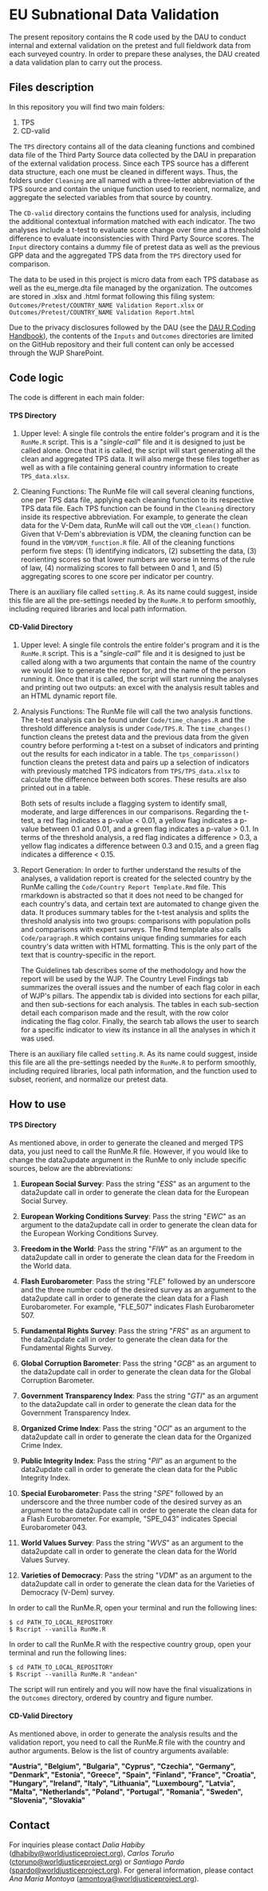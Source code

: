 # EU Subnational Data Validation

The present repository contains the R code used by the DAU to conduct internal and external validation on the pretest and full fieldwork data from each surveyed country. In order to prepare these analyses, the DAU created a data validation plan to carry out the process.

## Files description
In this repository you will find two main folders:

1. TPS
2. CD-valid

The `TPS` directory contains all of the data cleaning functions and combined data file of the Third Party Source data collected by the DAU in preparation of the external validation process. Since each TPS source has a different data structure, each one must be cleaned in different ways. Thus, the folders under `Cleaning` are all named with a three-letter abbreviation of the TPS source and contain the unique function used to reorient, normalize, and aggregate the selected variables from that source by country. 

The `CD-valid` directory contains the functions used for analysis, including the additional contextual information matched with each indicator. The two analyses include a t-test to evaluate score change over time and a threshold difference to evaluate inconsistencies with Third Party Source scores. The `Input` directory contains a dummy file of pretest data as well as the previous GPP data and the aggregated TPS data from the `TPS` directory used for comparison. 

The data to be used in this project is micro data from each TPS database as well as the eu_merge.dta file managed by the organization. The outcomes are stored in .xlsx and .html format following this filing system: `Outcomes/Pretest/COUNTRY_NAME Validation Report.xlsx` or `Outcomes/Pretest/COUNTRY_NAME Validation Report.html`

Due to the privacy disclosures followed by the DAU (see the [DAU R Coding Handbook](https://ctoruno.quarto.pub/wjp-r-handbook/)), the contents of the `Inputs` and `Outcomes` directories are limited on the GitHub repository and their full content can only be accessed through the WJP SharePoint.

## Code logic

The code is different in each main folder:

#### TPS Directory

1. Upper level: A single file controls the entire folder's program and it is the `RunMe.R` script. This is a "_single-call_" file and it is designed to just be called alone. Once that it is called, the script will start generating all the clean and aggregated TPS data. It will also merge these files together as well as with a file containing general country information to create `TPS_data.xlsx`.

2. Cleaning Functions: The RunMe file will call several cleaning functions, one per TPS data file, applying each cleaning function to its respective TPS data file. Each TPS function can be found in the `Cleaning` directory inside its respective abbreviation. For example, to generate the clean data for the V-Dem data, RunMe will call out the `VDM_clean()` function. Given that V-Dem's abbreviation is VDM, the cleaning function can be found in the `VDM/VDM_function.R` file. All of the cleaning functions perform five steps: (1) identifying indicators, (2) subsetting the data, (3) reorienting scores so that lower numbers are worse in terms of the rule of law, (4) normalizing scores to fall between 0 and 1, and (5) aggregating scores to one score per indicator per country.

There is an auxiliary file called `setting.R`. As its name could suggest, inside this file are all the pre-settings needed by the `RunMe.R` to perform smoothly, including required libraries and local path information.

#### CD-Valid Directory

1. Upper level: A single file controls the entire folder's program and it is the `RunMe.R` script. This is a "_single-call_" file and it is designed to just be called along with a two arguments that contain the name of the country we would like to generate the report for, and the name of the person running it. Once that it is called, the script will start running the analyses and printing out two outputs: an excel with the analysis result tables and an HTML dynamic report file.

2. Analysis Functions: The RunMe file will call the two analysis functions. The t-test analysis can be found under `Code/time_changes.R` and the threshold difference analysis is under `Code/TPS.R`. The `time_changes()` function cleans the pretest data and the previous data from the given country before performing a t-test on a subset of indicators and printing out the results for each indicator in a table. The `tps_comparisson()` function cleans the pretest data and pairs up a selection of indicators with previously matched TPS indicators from `TPS/TPS_data.xlsx` to calculate the difference between both scores. These results are also printed out in a table. 

   Both sets of results include a flagging system to identify small, moderate, and large differences in our comparisons. Regarding the t-test, a red flag indicates a p-value < 0.01, a yellow flag indicates a p-value between 0.1 and 0.01, and a green flag indicates a p-value > 0.1. In terms of the threshold analysis, a red flag indicates a difference > 0.3, a yellow flag indicates a difference between 0.3 and 0.15, and a green flag indicates a difference < 0.15.

3. Report Generation: In order to further understand the results of the analyses, a validation report is created for the selected country by the RunMe calling the `Code/Country Report Template.Rmd` file. This rmarkdown is abstracted so that it does not need to be changed for each country's data, and certain text are automated to change given the data. It produces summary tables for the t-test analysis and splits the threshold analysis into two groups: comparisons with population polls and comparisons with expert surveys. The Rmd template also calls `Code/paragraph.R` which contains unique finding summaries for each country's data written with HTML formatting. This is the only part of the text that is country-specific in the report.

   The Guidelines tab describes some of the methodology and how the report will be used by the WJP. The Country Level Findings tab summarizes the overall issues and the number of each flag color in each of WJP's pillars. The appendix tab is divided into sections for each pillar, and then sub-sections for each analysis. The tables in each sub-section detail each comparison made and the result, with the row color indicating the flag color. Finally, the search tab allows the user to search for a specific indicator to view its instance in all the analyses in which it was used.

There is an auxiliary file called `setting.R`. As its name could suggest, inside this file are all the pre-settings needed by the `RunMe.R` to perform smoothly, including required libraries, local path information, and the function used to subset, reorient, and normalize our pretest data. 

## How to use

#### TPS Directory

As mentioned above, in order to generate the cleaned and merged TPS data, you just need to call the RunMe.R file. However, if you would like to change the data2update argument in the RunMe to only include specific sources, below are the abbreviations:

1. **European Social Survey**: Pass the string "_ESS_" as an argument to the data2update call in order to generate the clean data for the European Social Survey.

2. **European Working Conditions Survey**: Pass the string "_EWC_" as an argument to the data2update call in order to generate the clean data for the European Working Conditions Survey.

3. **Freedom in the World**: Pass the string "_FIW_" as an argument to the data2update call in order to generate the clean data for the Freedom in the World data.

4. **Flash Eurobarometer**: Pass the string "_FLE_" followed by an underscore and the three number code of the desired survey as an argument to the data2update call in order to generate the clean data for a Flash Eurobarometer. For example, "FLE_507" indicates Flash Eurobarometer 507.

5. **Fundamental Rights Survey**: Pass the string "_FRS_" as an argument to the data2update call in order to generate the clean data for the Fundamental Rights Survey.

6. **Global Corruption Barometer**: Pass the string "_GCB_" as an argument to the data2update call in order to generate the clean data for the Global Corruption Barometer.

7. **Government Transparency Index**: Pass the string "_GTI_" as an argument to the data2update call in order to generate the clean data for the Government Transparency Index.

8. **Organized Crime Index**: Pass the string "_OCI_" as an argument to the data2update call in order to generate the clean data for the Organized Crime Index.

9. **Public Integrity Index**: Pass the string "_PII_" as an argument to the data2update call in order to generate the clean data for the Public Integrity Index.

10. **Special Eurobarometer**: Pass the string "_SPE_" followed by an underscore and the three number code of the desired survey as an argument to the data2update call in order to generate the clean data for a Flash Eurobarometer. For example, "SPE_043" indicates Special Eurobarometer 043.

11. **World Values Survey**: Pass the string "_WVS_" as an argument to the data2update call in order to generate the clean data for the World Values Survey.

12. **Varieties of Democracy**: Pass the string "_VDM_" as an argument to the data2update call in order to generate the clean data for the Varieties of Democracy (V-Dem) survey.

In order to call the RunMe.R, open  your terminal and run the following lines:

```
$ cd PATH_TO_LOCAL_REPOSITORY
$ Rscript --vanilla RunMe.R
```


In order to call the RunMe.R with the respective country group, open  your terminal and run the following lines:

```
$ cd PATH_TO_LOCAL_REPOSITORY
$ Rscript --vanilla RunMe.R "andean"
```

The script will run entirely and you will now have the final visualizations in the `Outcomes` directory, ordered by country and figure number. 

#### CD-Valid Directory

As mentioned above, in order to generate the analysis results and the validation report, you need to call the RunMe.R file with the country and author arguments. Below is the list of country arguments available:

**"Austria", "Belgium", "Bulgaria", "Cyprus", "Czechia", "Germany", "Denmark", "Estonia", "Greece", "Spain",      "Finland", "France", "Croatia", "Hungary", "Ireland", "Italy", "Lithuania", "Luxembourg", "Latvia", "Malta", "Netherlands", "Poland", "Portugal", "Romania", "Sweden", "Slovenia", "Slovakia"**

## Contact
For inquiries please contact _Dalia Habiby_ (dhabiby@worldjusticeproject.org), _Carlos Toruño_ (ctoruno@worldjusticeproject.org) or _Santiago Pardo_ (spardo@worldjusticeproject.org). For general information, please contact _Ana María Montoya_ (amontoya@worldjusticeproject.org).
